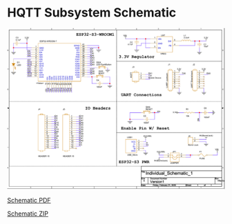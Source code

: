 # HQTT Subsystem Schematic
![](static/Individual_Schematic.png)

[Schematic PDF](folder1/Individual_Schematic_Version1.pdf)

[Schematic ZIP](folder1/Individual_Schematic_V1.zip)
